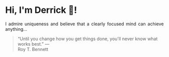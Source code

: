 # Hi, I'm Derrick 👋!
<p align="justify">I admire uniqueness and believe that a clearly focused mind can achieve anything...</p> 
<!-- #quote-start -->
<blockquote>&ldquo;Until you change how you get things done, you'll never know what works best.&rdquo; &mdash; <footer>Roy T. Bennett</footer></blockquote>
<!-- #quote-end -->
